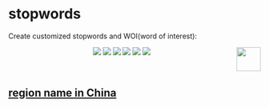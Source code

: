 # stopwords

Create customized stopwords and WOI(word of interest):

<p align="center">
    <a href="https://github.com/elegantcoin/stopwords"><img src="https://img.shields.io/badge/status-updating-brightgreen.svg"></a>
    <a href="https://github.com/python/cpython"><img src="https://img.shields.io/badge/Python-3.7-FF1493.svg"></a>
    <a href="https://github.com/elegantcoin/stopwords"><img src="https://img.shields.io/badge/platform-Windows%7CLinux%7CmacOS-660066.svg"></a>
    <a href="https://opensource.org/licenses/mit-license.php"><img src="https://badges.frapsoft.com/os/mit/mit.svg"></a>
    <a href="https://github.com/elegantcoin/stopwords/stargazers"><img src="https://img.shields.io/github/stars/elegantcoin/stopwords.svg?logo=github"></a>
    <a href="https://github.com/elegantcoin/stopwords/network/members"><img src="https://img.shields.io/github/forks/elegantcoin/stopwords.svg?color=blue&logo=github"></a>
    <a href="https://www.python.org/"><img src="https://upload.wikimedia.org/wikipedia/commons/c/c3/Python-logo-notext.svg" align="right" height="48" width="48" ></a>
</p>
<br />

## [region name in China](https://github.com/elegantcoin/stopwords/blob/master/region_name.txt)
